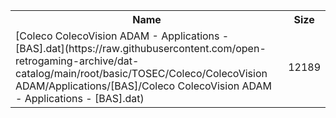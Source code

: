 <table>
<tr><th>Name</th><th>Size</th></tr>
<tr><td>
[Coleco ColecoVision ADAM - Applications - [BAS].dat](https://raw.githubusercontent.com/open-retrogaming-archive/dat-catalog/main/root/basic/TOSEC/Coleco/ColecoVision ADAM/Applications/[BAS]/Coleco ColecoVision ADAM - Applications - [BAS].dat)
</td><td>12189</td></tr>
</table>
